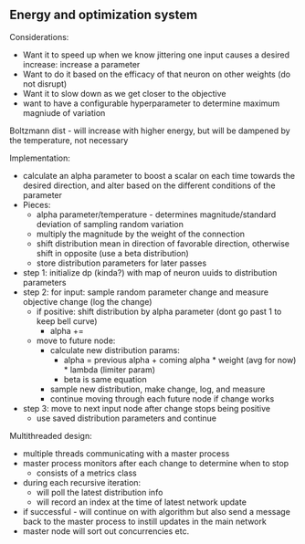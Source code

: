 ## Energy and optimization system

Considerations:
 * Want it to speed up when we know jittering one input causes a desired increase: increase a parameter
 * Want to do it based on the efficacy of that neuron on other weights (do not disrupt)
 * Want it to slow down as we get closer to the objective
 * want to have a configurable hyperparameter to determine maximum magniude of variation


Boltzmann dist - will increase with higher energy, but will be dampened by the temperature, not necessary

Implementation:
 * calculate an alpha parameter to boost a scalar on each time towards the desired direction, and alter based on the different conditions of the parameter
 * Pieces:
   * alpha parameter/temperature - determines magnitude/standard deviation of sampling random variation
   * multiply the magnitude by the weight of the connection
   * shift distribution mean in direction of favorable direction, otherwise shift in opposite (use a beta distribution)
   * store distribution parameters for later passes
 * step 1: initialize dp (kinda?) with map of neuron uuids to distribution parameters
 * step 2: for input: sample random parameter change and measure objective change (log the change)
   * if positive: shift distribution by alpha parameter (dont go past 1 to keep bell curve)
     * alpha += 
   * move to future node:
     * calculate new distribution params:
       * alpha = previous alpha + coming alpha * weight (avg for now) * lambda (limiter param)
       * beta is same equation
     * sample new distribution, make change, log, and measure
     * continue moving through each future node if change works
 * step 3: move to next input node after change stops being positive
   * use saved distribution parameters and continue

Multithreaded design:
 * multiple threads communicating with a master process
 * master process monitors after each change to determine when to stop
   * consists of a metrics class
 * during each recursive iteration:
   * will poll the latest distribution info
   * will record an index at the time of latest network update
 * if successful - will continue on with algorithm but also send a message back to the master process to instill updates in the main network
 * master node will sort out concurrencies etc.